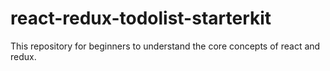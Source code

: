 
# react-redux-todolist-starterkit
This repository for beginners to understand the core concepts of react and redux.











    